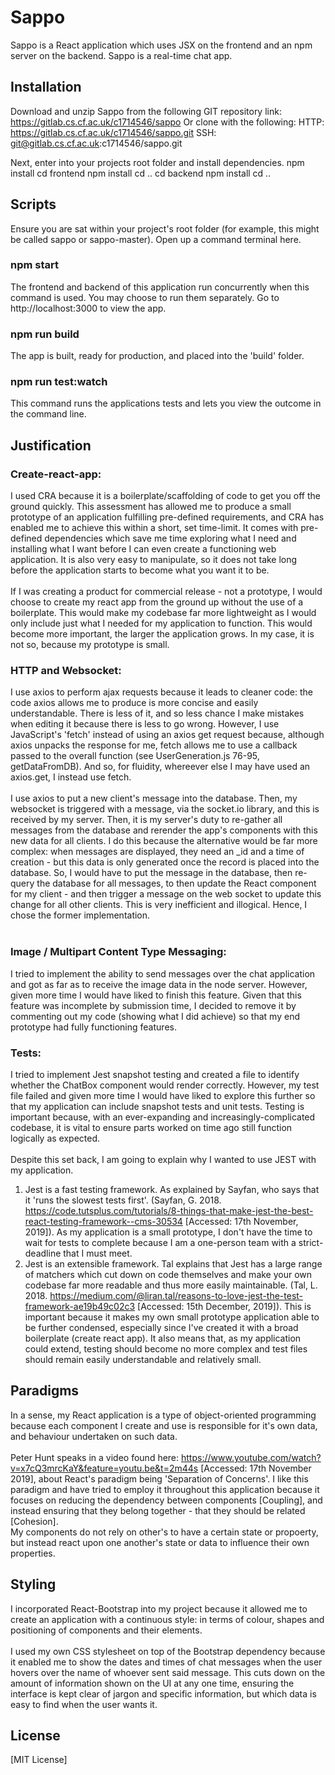 # Sappo

Sappo is a React application which uses JSX on the frontend and an npm server on the backend. Sappo is a real-time chat app.

## Installation

Download and unzip Sappo from the following GIT repository link: https://gitlab.cs.cf.ac.uk/c1714546/sappo
Or clone with the following:
HTTP: https://gitlab.cs.cf.ac.uk/c1714546/sappo.git
SSH: git@gitlab.cs.cf.ac.uk:c1714546/sappo.git

Next, enter into your projects root folder and install dependencies. 
npm install
cd frontend
npm install
cd ..
cd backend
npm install
cd ..

## Scripts

Ensure you are sat within your project's root folder (for example, this might be called sappo or sappo-master). Open up a command terminal here.

### npm start
The frontend and backend of this application run concurrently when this command is used. You may choose to run them separately.
Go to http://localhost:3000 to view the app.

### npm run build
The app is built, ready for production, and placed into the 'build' folder.

### npm run test:watch
This command runs the applications tests and lets you view the outcome in the command line.

## Justification
### Create-react-app:
I used CRA because it is a boilerplate/scaffolding of code to get you off the ground quickly. This assessment has allowed me to produce a small prototype of an application fulfilling pre-defined requirements, 
and CRA has enabled me to achieve this within a short, set time-limit. It comes with pre-defined dependencies which save me time exploring what I need and installing what I want before I can even create a functioning web application.
It is also very easy to manipulate, so it does not take long before the application starts to become what you want it to be. 
<br/>
<br/>
If I was creating a product for commercial release - not a prototype, I would choose to create my react app from the ground up without the use of a boilerplate. This would make my codebase far more lightweight as I would only include just what I needed for my application to function. This would become more important, the larger the application grows. In my case, it is not so, because my prototype is small.


### HTTP and Websocket:
I use axios to perform ajax requests because it leads to cleaner code: the code axios allows me to produce is more concise and easily understandable. There is less of it, and so less chance I make mistakes when editing it because there is less to go wrong.
However, I use JavaScript's 'fetch' instead of using an axios get request because, although axios unpacks the response for me, fetch allows me to use a callback passed to the overall function (see UserGeneration.js 76-95, getDataFromDB). And so, for fluidity, whereever else I may have used an axios.get, I instead use fetch.
<br/>
<br/>
I use axios to put a new client's message into the database. Then, my websocket is triggered with a message, via the socket.io library, and this is received by my server. Then, it is my server's duty to re-gather all messages from the database and rerender the app's components with this new data for all clients.
I do this because the alternative would be far more complex: when messages are displayed, they need an _id and a time of creation - but this data is only generated once the record is placed into the database. So, I would have to put the message in the database, 
then re-query the database for all messages, to then update the React component for my client - and then trigger a message on the web socket to update this change for all other clients. This is very inefficient and illogical. Hence, I chose the former implementation.
<br/>
<br/>
### Image / Multipart Content Type Messaging:
I tried to implement the ability to send messages over the chat application and got as far as to receive the image data in the node server. However, given more time I would have liked to finish this feature.
Given that this feature was incomplete by submission time, I decided to remove it by commenting out my code (showing what I did achieve) so that my end prototype had fully functioning features.

### Tests:
I tried to implement Jest snapshot testing and created a file to identify whether the ChatBox component would render correctly. However, my test file failed and given more time I would have liked to explore this further so that my application can include snapshot tests and unit tests.
Testing is important because, with an ever-expanding and increasingly-complicated codebase, it is vital to ensure parts worked on time ago still function logically as expected.
<br/>
<br/>
Despite this set back, I am going to explain why I wanted to use JEST with my application.
1. Jest is a fast testing framework. As explained by Sayfan, who says that it 'runs the slowest tests first'. (Sayfan, G. 2018. https://code.tutsplus.com/tutorials/8-things-that-make-jest-the-best-react-testing-framework--cms-30534 [Accessed: 17th November, 2019]). As my application is a small prototype, I don't have the time to wait for tests to complete because I am a one-person team with a strict-deadline that I must meet.
2. Jest is an extensible framework. Tal explains that Jest has a large range of matchers which cut down on code themselves and make your own codebase far more readable and thus more easily maintainable.  (Tal, L. 2018. https://medium.com/@liran.tal/reasons-to-love-jest-the-test-framework-ae19b49c02c3 [Accessed: 15th December, 2019]). This is important because it makes my own small prototype application able to be further condensed, especially since I've created it with a broad boilerplate (create react app). It also means that, as my application could extend, testing should become no more complex and test files should remain easily understandable and relatively small. 

## Paradigms 
In a sense, my React application is a type of object-oriented programming because each component I create and use is responsible for it's own data, and behaviour undertaken on such data.
<br/>
<br/>
Peter Hunt speaks in a video found here: https://www.youtube.com/watch?v=x7cQ3mrcKaY&feature=youtu.be&t=2m44s [Accessed: 17th November 2019], about React's paradigm being 'Separation of Concerns'. I like this paradigm and have tried to employ it throughout this application because it focuses on reducing the dependency between components [Coupling], and instead ensuring that they belong together - that they should be related [Cohesion]. 
<br/>
My components do not rely on other's to have a certain state or propoerty, but instead react upon one another's state or data to influence their own properties.

## Styling
I incorporated React-Bootstrap into my project because it allowed me to create an application with a continuous style: in terms of colour, shapes and positioning of components and their elements.
<br/>
<br/>
I used my own CSS stylesheet on top of the Bootstrap dependency because it enabled me to show the dates and times of chat messages when the user hovers over the name of whoever sent said message.
This cuts down on the amount of information shown on the UI at any one time, ensuring the interface is kept clear of jargon and specific information, but which data is easy to find when the user wants it.

## License
[MIT License]